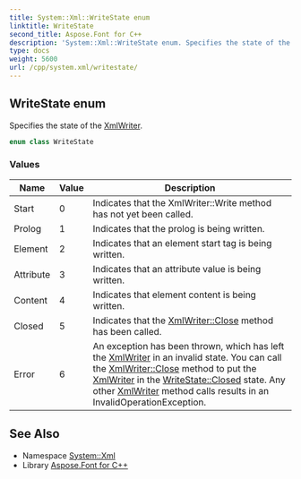 ```yaml
---
title: System::Xml::WriteState enum
linktitle: WriteState
second_title: Aspose.Font for C++
description: 'System::Xml::WriteState enum. Specifies the state of the XmlWriter in C++.'
type: docs
weight: 5600
url: /cpp/system.xml/writestate/
---
```

## WriteState enum


Specifies the state of the [XmlWriter](../xmlwriter/).

```cpp
enum class WriteState
```

### Values

| Name | Value | Description |
| --- | --- | --- |
| Start | 0 | Indicates that the XmlWriter::Write method has not yet been called. |
| Prolog | 1 | Indicates that the prolog is being written. |
| Element | 2 | Indicates that an element start tag is being written. |
| Attribute | 3 | Indicates that an attribute value is being written. |
| Content | 4 | Indicates that element content is being written. |
| Closed | 5 | Indicates that the [XmlWriter::Close](../xmlwriter/close/) method has been called. |
| Error | 6 | An exception has been thrown, which has left the [XmlWriter](../xmlwriter/) in an invalid state. You can call the [XmlWriter::Close](../xmlwriter/close/) method to put the [XmlWriter](../xmlwriter/) in the [WriteState::Closed](./) state. Any other [XmlWriter](../xmlwriter/) method calls results in an InvalidOperationException. |

## See Also

* Namespace [System::Xml](../)
* Library [Aspose.Font for C++](../../)
